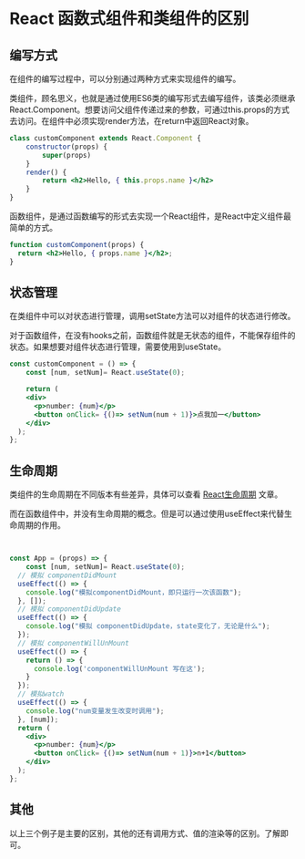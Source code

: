 # React 函数式组件和类组件的区别


## 编写方式

在组件的编写过程中，可以分别通过两种方式来实现组件的编写。


类组件，顾名思义，也就是通过使用ES6类的编写形式去编写组件，该类必须继承React.Component。想要访问父组件传递过来的参数，可通过this.props的方式去访问。在组件中必须实现render方法，在return中返回React对象。
```jsx
class customComponent extends React.Component {
	constructor(props) {
		super(props)
	}
	render() {
		return <h2>Hello, { this.props.name }</h2>
	}
}
```

函数组件，是通过函数编写的形式去实现一个React组件，是React中定义组件最简单的方式。
```jsx
function customComponent(props) {   
  return <h2>Hello, { props.name }</h2>; 
}
```

## 状态管理

在类组件中可以对状态进行管理，调用setState方法可以对组件的状态进行修改。

对于函数组件，在没有hooks之前，函数组件就是无状态的组件，不能保存组件的状态。如果想要对组件状态进行管理，需要使用到useState。

```jsx
const customComponent = () => {
	const [num, setNum]= React.useState(0);

	return (
    <div> 
      <p>number: {num}</p> 
      <button onClick= {()=> setNum(num + 1)}>点我加一</button> 
    </div>
  );
};
```

## 生命周期

类组件的生命周期在不同版本有些差异，具体可以查看 <a href="/article/react/lifeCycle.html">React生命周期</a> 文章。


而在函数组件中，并没有生命周期的概念。但是可以通过使用useEffect来代替生命周期的作用。

```jsx


const App = (props) => {
	const [num, setNum]= React.useState(0);
  // 模拟 componentDidMount
  useEffect(() => {
    console.log("模拟componentDidMount，即只运行一次该函数");
  }, []);
  // 模拟 componentDidUpdate
  useEffect(() => {
    console.log("模拟 componentDidUpdate，state变化了，无论是什么");
  });
  // 模拟 componentWillUnMount
  useEffect(() => {
    return () => {
      console.log('componentWillUnMount 写在这');
    }
  });
  // 模拟watch
  useEffect(() => {
    console.log("num变量发生改变时调用");
  }, [num]);
  return (
    <div>
      <p>number: {num}</p> 
      <button onClick= {()=> setNum(num + 1)}>n+1</button>
    </div>
  );
};
```


## 其他

以上三个例子是主要的区别，其他的还有调用方式、值的渲染等的区别。了解即可。